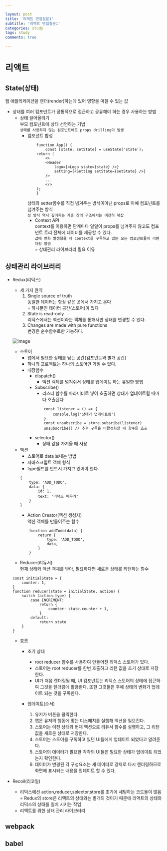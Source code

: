 ```yaml
---

layout: post
title: '리액트 면접질문1'
subtitle: '리액트 면접질문1'
categories: study
tags: study
comments: true

---
```


# 리액트

## State(상태)
웹 애플리케이션을 렌더(render)하는데 있어 영향을 미칠 수 있는 값

- 상태를 여러 컴포넌트가 공통적으로 접근하고 공유해야 하는 경우 사용하는 방법     
    - 상태 끌어올리기  
        부모 컴포넌트에 상태 선언하는 기법  
        `상태를 사용하지 않는 컴포넌트에도 props drilling이 발생`  
        - 컴포넌트 합성  
            ```
                function App() {
                    const [state, setState] = useState('state');
                return (
                    <>
                    <Header 
                        logo={<Logo state={state} />}
                        setting={<Setting setState={setState} />}
                    />
                    ...
                    </>
                );
                }       
            ```
            상태와 setter함수를 직접 념겨주는 방식이아닌 props로 아예 컴포넌트를 넘겨주는 방식  
            `성 방식 역시 깊어지는 계층 간의 구조에서는 여전히 복잡`  
            - Context API  
            context를 이용하면 단계마다 일일이 props를 넘겨주지 않고도 컴포넌트 트리 전체에 데이터를 제공할 수 있다.    
            `값에 변화 발생했을 때 context를 구독하고 있는 모든 컴포넌트들이 리렌더링 발생`  
            = 상태관리 라이브러리 필요 이유

## 상태관리 라이브러리
- Redux(리덕스)  
    - 세 가지 원칙
        1. Single source of truth  
        동일한 데이터는 항상 같은 곳에서 가지고 온다  
        = 하나뿐인 데이터 공간(스토어)이 있다
        2. State is read-only  
        리덕스에서는 액션이라는 객체를 통해서만 상태를 변경할 수 있다.
        3. Changes are made with pure functions  
        변경은 순수함수로만 가능하다.  

    ![image](https://user-images.githubusercontent.com/60701130/160406014-9c019340-565f-4564-8911-06b59d5a2689.png)
    - 스토어  
        - 앱에서 필요한 상태를 담는 공간(컴포넌트와 별개 공간)
        - 하나의 프로젝트는 하나의 스토어만 가질 수 있다.
        - 내장함수
            - dispatch()
                -  액션 객체를 넘겨줘서 상태를 업데이트 하는 유일한 방법
            - Subscribe()
                - 리스너 함수를 파라미터로 넣어 호출하면 상태가 업데이트될 때마다 호출된다
                ```
                    const listener = () => {
                        console.log('상태가 업데이트됨')
                    }
                    const unsubscribe = store.subsribe(listener)
                    unsubscribe() // 추후 구독을 비활성화할 때 함수를 호출
                ```
            - selector()
                - 상태 값을 가져올 때 사용
    - 액션  
        - 스토어로 data 보내는 방법
        - 자바스크립트 객체 형식
        - type필드를 반드시 가지고 있어야 한다.
        ```
        {
            type: 'ADD_TODO',
            data: {
                id: 1,
                text: '리덕스 배우기'
            }
        }
        ```
        - Action Creator(액션 생성자)  
        액션 객체를 만들어주는 함수
        ```
            function addTodo(data) {
                return {
                    type: 'ADD_TODO',
                    data,
                }
            }
        ```
    - Reducer(리듀서)  
    현재 상태와 액션 객체를 받아, 필요하다면 새로운 상태를 리턴하는 함수
    ```
    const initialState = {
        counter: 1,
    }
    function reducer(state = initialState, action) {
        switch (action.type) {
            case INCREMENT:
                return {
                    counter: state.counter + 1,
                }
            default:
                return state
        }
    }
    ```
    
    - 흐름
        - 초기 상태

            - root reducer 함수를 사용하여 만들어진 리덕스 스토어가 있다.
            - 스토어는 root reducer를 한번 호출하고 리턴 값을 초기 상태로 저장한다.
            - UI가 처음 렌더링될 때, UI 컴포넌트는 리덕스 스토어의 상태에 접근하여 그것을 렌더링에 활용한다. 또한 그것들은 후에 상태의 변화가 업데이트 되는 것을 구독한다.
        - 업데이트(순서)

            1. 유저가 버튼을 클릭한다.
            2. 앱은 유저의 행동에 맞는 디스패치를 실행해 액션을 일으킨다.
            3. 스토어는 이전 상태와 현재 액션으로 리듀서 함수를 실행하고, 그 리턴 값을 새로운 상태로 저장한다.
            4. 스토어는 스토어를 구독하고 있던 UI들에게 업데이트 되었다고 알려준다.
            5. 스토어의 데이터가 필요한 각각의 UI들은 필요한 상태가 업데이트 되었는지 확인한다.
            6. 데이터가 변경된 각 구성요소는 새 데이터로 강제로 다시 렌더링하므로 화면에 표시되는 내용을 업데이트 할 수 있다.


- Recoil(리코일)  
    - 리덕스에선 action,reducer,selector,store를 초기에 세팅하는 코드들이 많음  
    = Redux의 store은 리액트의 상태와는 별개의 것이기 때문에 리액트의 상태와 리덕스의 상태를 일치 시키는 작업  
    - 리액트를 위한 상태 관리 라이브러리

## webpack

## babel
